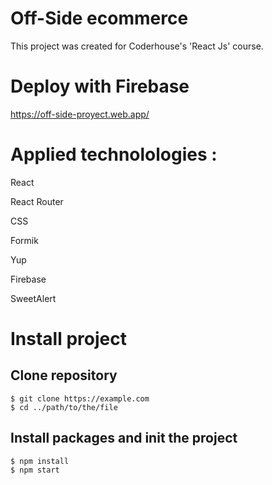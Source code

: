 # Off-Side ecommerce

This project was created for Coderhouse's 'React Js' course.

# Deploy with Firebase

https://off-side-proyect.web.app/

# Applied technolologies :

<p>React</p>
<p>React Router</p>
<p>CSS</p>
<p>Formik</p>
<p>Yup</p>
<p>Firebase</p>
<p>SweetAlert</p>

# Install project
## Clone repository
```
$ git clone https://example.com
$ cd ../path/to/the/file
```
## Install packages and init the project
```
$ npm install
$ npm start
```
